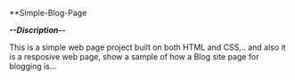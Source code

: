 **Simple-Blog-Page

*********___--Discription--___*********

This is a simple web page project built on both HTML and CSS,..
and also it is a resposive web page, show a sample of how a Blog site page
for blogging is...

